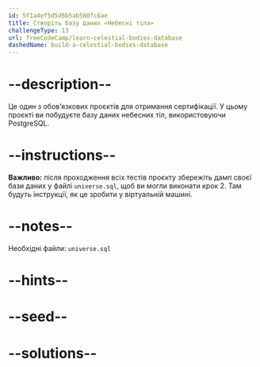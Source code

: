```yaml
---
id: 5f1a4ef5d5d6b5ab580fc6ae
title: Створіть базу даних «Небесні тіла»
challengeType: 13
url: freeCodeCamp/learn-celestial-bodies-database
dashedName: build-a-celestial-bodies-database
---
```


# --description--

Це один з обов’язкових проєктів для отримання сертифікації. У цьому проєкті ви побудуєте базу даних небесних тіл, використовуючи PostgreSQL.

# --instructions--

**Важливо:** після проходження всіх тестів проєкту збережіть дамп своєї бази даних у файлі `universe.sql`, щоб ви могли виконати крок 2. Там будуть інструкції, як це зробити у віртуальній машині.

# --notes--

Необхідні файли: `universe.sql`

# --hints--

# --seed--

# --solutions--
